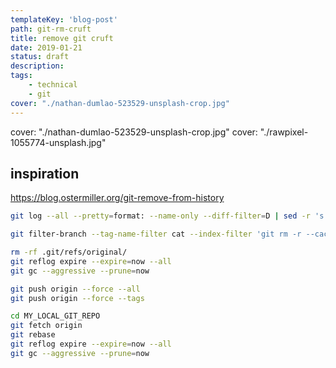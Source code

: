 ```yaml
---
templateKey: 'blog-post'
path: git-rm-cruft
title: remove git cruft
date: 2019-01-21
status: draft
description: 
tags: 
    - technical
    - git
cover: "./nathan-dumlao-523529-unsplash-crop.jpg"
---
```


cover: "./nathan-dumlao-523529-unsplash-crop.jpg"
cover: "./rawpixel-1055774-unsplash.jpg"

## inspiration

https://blog.ostermiller.org/git-remove-from-history

``` bash
git log --all --pretty=format: --name-only --diff-filter=D | sed -r 's|[^/]+$||g' | sort -u
```
``` bash
git filter-branch --tag-name-filter cat --index-filter 'git rm -r --cached --ignore-unmatch FILE_LIST' --prune-empty -f -- --all
```

``` bash
rm -rf .git/refs/original/ 
git reflog expire --expire=now --all 
git gc --aggressive --prune=now
```

``` bash
git push origin --force --all 
git push origin --force --tags
```

``` bash
cd MY_LOCAL_GIT_REPO 
git fetch origin 
git rebase 
git reflog expire --expire=now --all 
git gc --aggressive --prune=now
```
